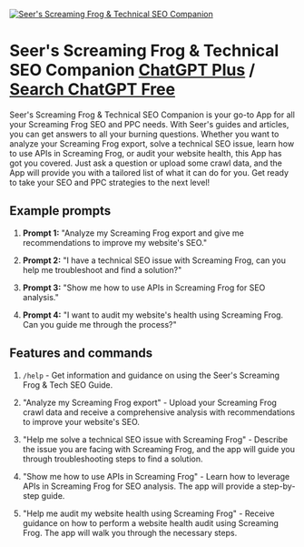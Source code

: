 
[![Seer's Screaming Frog & Technical SEO Companion](https://files.oaiusercontent.com/file-DWpVyeQ2bSeUC7iqGFurkH6K?se=2123-10-19T19%3A34%3A02Z&sp=r&sv=2021-08-06&sr=b&rscc=max-age%3D31536000%2C%20immutable&rscd=attachment%3B%20filename%3DSeer%2520Screaming%2520Frog%2520Guide.png&sig=KgJ4EuVHlKLOwZ5Uu6VvjSY43GkjNry2E/bUFIQjkPs%3D)](https://chat.openai.com/g/g-bIrnI1355-seer-s-screaming-frog-technical-seo-companion)

# Seer's Screaming Frog & Technical SEO Companion [ChatGPT Plus](https://chat.openai.com/g/g-bIrnI1355-seer-s-screaming-frog-technical-seo-companion) / [Search ChatGPT Free](https://gptcall.net/index.html#/?search=Seer's%20Screaming%20Frog%20%26%20Technical%20SEO%20Companion)

Seer's Screaming Frog & Technical SEO Companion is your go-to App for all your Screaming Frog SEO and PPC needs. With Seer's guides and articles, you can get answers to all your burning questions. Whether you want to analyze your Screaming Frog export, solve a technical SEO issue, learn how to use APIs in Screaming Frog, or audit your website health, this App has got you covered. Just ask a question or upload some crawl data, and the App will provide you with a tailored list of what it can do for you. Get ready to take your SEO and PPC strategies to the next level!

## Example prompts

1. **Prompt 1:** "Analyze my Screaming Frog export and give me recommendations to improve my website's SEO."

2. **Prompt 2:** "I have a technical SEO issue with Screaming Frog, can you help me troubleshoot and find a solution?"

3. **Prompt 3:** "Show me how to use APIs in Screaming Frog for SEO analysis."

4. **Prompt 4:** "I want to audit my website's health using Screaming Frog. Can you guide me through the process?"

## Features and commands

1. `/help` - Get information and guidance on using the Seer's Screaming Frog & Tech SEO Guide.

2. "Analyze my Screaming Frog export" - Upload your Screaming Frog crawl data and receive a comprehensive analysis with recommendations to improve your website's SEO.

3. "Help me solve a technical SEO issue with Screaming Frog" - Describe the issue you are facing with Screaming Frog, and the app will guide you through troubleshooting steps to find a solution.

4. "Show me how to use APIs in Screaming Frog" - Learn how to leverage APIs in Screaming Frog for SEO analysis. The app will provide a step-by-step guide.

5. "Help me audit my website health using Screaming Frog" - Receive guidance on how to perform a website health audit using Screaming Frog. The app will walk you through the necessary steps.


